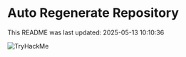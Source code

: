 # Auto Regenerate Repository

This README was last updated: 2025-05-13 10:10:36

 ![TryHackMe](https://tryhackme.com/badge/533634)
